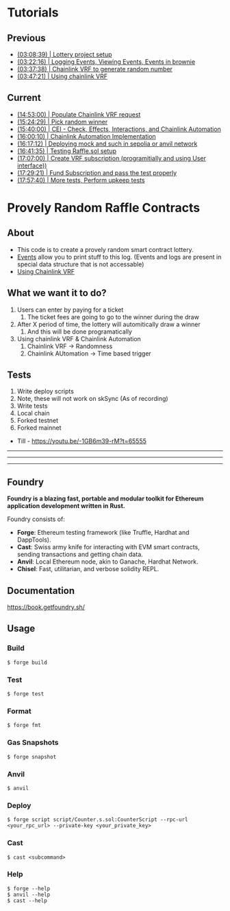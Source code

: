 # Tutorials

## Previous
 - [(03:08:39) | Lottery project setup](https://youtu.be/sas02qSFZ74?t=11319)
 - [(03:22:16) | Logging Events, Viewing Events, Events in brownie](https://youtu.be/sas02qSFZ74?t=12316)
 - [(03:37:38) | Chainlink VRF to generate random number](https://youtu.be/sas02qSFZ74?t=13058)
 - [(03:47:21) | Using chainlink VRF](https://youtu.be/sas02qSFZ74?t=13641)
## Current
 - [(14:53:00) | Populate Chainlink VRF request](https://youtu.be/-1GB6m39-rM?t=53581)
 - [(15:24:29) | Pick random winner](https://youtu.be/-1GB6m39-rM?t=55469)
 - [(15:40:00) | CEI - Check, Effects, Interactions, and Chainlink Automation](https://youtu.be/-1GB6m39-rM?t=56402)
 - [(16:00:10) | Chainlink Automation Implementation](https://youtu.be/-1GB6m39-rM?t=57611)
 - [(16:17:12) | Deploying mock and such in sepolia or anvil network](https://youtu.be/-1GB6m39-rM?t=58632)
 - [(16:41:35) | Testing Raffle.sol setup](https://youtu.be/-1GB6m39-rM?t=60095)
 - [(17:07:00) | Create VRF subscription (programitially and using User interface))](https://youtu.be/-1GB6m39-rM?t=61621)
 - [(17:29:21) | Fund Subscription and pass the test properly](https://youtu.be/-1GB6m39-rM?t=62961)
 - [(17:57:40) | More tests, Perform upkeep tests](https://youtu.be/-1GB6m39-rM?t=64660)

# Provely Random Raffle Contracts

## About
 - This code is to create a provely random smart contract lottery.
 - [Events](https://docs.soliditylang.org/en/latest/contracts.html#events) allow you to print stuff to this log. (Events and logs are present in special data structure that is not accessable)
 - [Using Chainlink VRF]()


## What we want it to do?
 1. Users can enter by paying for a ticket
    1. The ticket fees are going to go to the winner during the draw
 2. After X period of time, the lottery will automitically draw a winner
    1. And this will be done programatically 
 3. Using chainlink VRF & Chainlink Automation
    1. Chainlink VRF -> Randomness
    2. Chainlink AUtomation -> Time based trigger

## Tests
 1. Write deploy scripts
   1. Note, these will not work on skSync (As of recording)
 2. Write tests
   1. Local chain
   2. Forked testnet
   3. Forked mainnet

 - Till - https://youtu.be/-1GB6m39-rM?t=65555
___
___
___

## Foundry

**Foundry is a blazing fast, portable and modular toolkit for Ethereum application development written in Rust.**

Foundry consists of:

-   **Forge**: Ethereum testing framework (like Truffle, Hardhat and DappTools).
-   **Cast**: Swiss army knife for interacting with EVM smart contracts, sending transactions and getting chain data.
-   **Anvil**: Local Ethereum node, akin to Ganache, Hardhat Network.
-   **Chisel**: Fast, utilitarian, and verbose solidity REPL.

## Documentation

https://book.getfoundry.sh/

## Usage

### Build

```shell
$ forge build
```

### Test

```shell
$ forge test
```

### Format

```shell
$ forge fmt
```

### Gas Snapshots

```shell
$ forge snapshot
```

### Anvil

```shell
$ anvil
```

### Deploy

```shell
$ forge script script/Counter.s.sol:CounterScript --rpc-url <your_rpc_url> --private-key <your_private_key>
```

### Cast

```shell
$ cast <subcommand>
```

### Help

```shell
$ forge --help
$ anvil --help
$ cast --help
```
